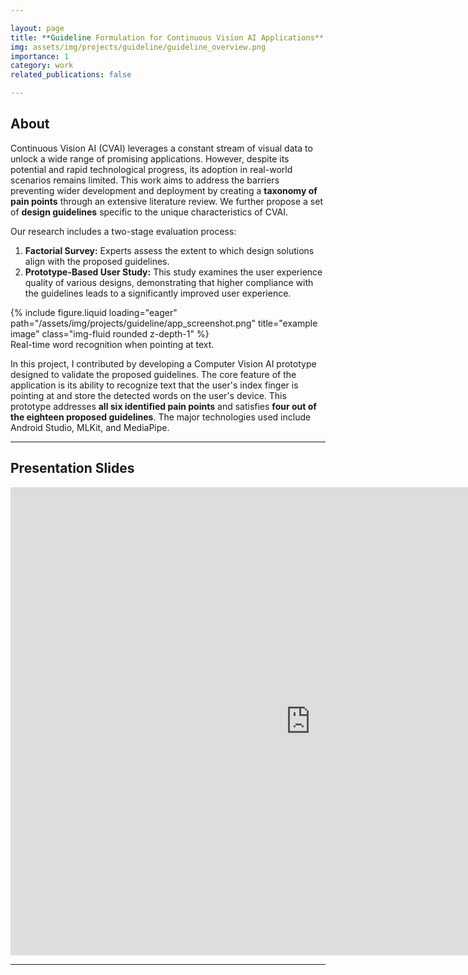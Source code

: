 ```yaml
---

layout: page  
title: **Guideline Formulation for Continuous Vision AI Applications**  
img: assets/img/projects/guideline/guideline_overview.png  
importance: 1  
category: work  
related_publications: false  

---
```


## About

Continuous Vision AI (CVAI) leverages a constant stream of visual data to unlock a wide range of promising applications. However, despite its potential and rapid technological progress, its adoption in real-world scenarios remains limited. This work aims to address the barriers preventing wider development and deployment by creating a **taxonomy of pain points** through an extensive literature review. We further propose a set of **design guidelines** specific to the unique characteristics of CVAI.

Our research includes a two-stage evaluation process:  
1. **Factorial Survey:** Experts assess the extent to which design solutions align with the proposed guidelines.  
2. **Prototype-Based User Study:** This study examines the user experience quality of various designs, demonstrating that higher compliance with the guidelines leads to a significantly improved user experience.


<div class="row">  
    <div class="col-sm mt-3 mt-md-0">  
        {% include figure.liquid loading="eager" path="/assets/img/projects/guideline/app_screenshot.png" title="example image" class="img-fluid rounded z-depth-1" %}  
    </div>  
</div>  
<div class="caption">  
    Real-time word recognition when pointing at text.  
</div>  


In this project, I contributed by developing a Computer Vision AI prototype designed to validate the proposed guidelines. The core feature of the application is its ability to recognize text that the user's index finger is pointing at and store the detected words on the user's device. This prototype addresses **all six identified pain points** and satisfies **four out of the eighteen proposed guidelines**. The major technologies used include Android Studio, MLKit, and MediaPipe.

---

## Presentation Slides

<div class="row">  
    <div class="col-sm-12 mt-3 mt-md-0">  
        <div class="embed-responsive embed-responsive-16by9">  
            <iframe src="https://docs.google.com/presentation/d/e/2PACX-1vTPMfGOcwwrf5QuqyR4fzZfsAIjNg_tCp4_efGy0KqMM_3FEoi--LDF7YDExBtK75h8R11hdyzeasnb/embed?start=false&loop=false&delayms=3000" frameborder="0" width="960" height="749" allowfullscreen="true" mozallowfullscreen="true" webkitallowfullscreen="true"></iframe>  
        </div>  
    </div>  
</div>  

---
